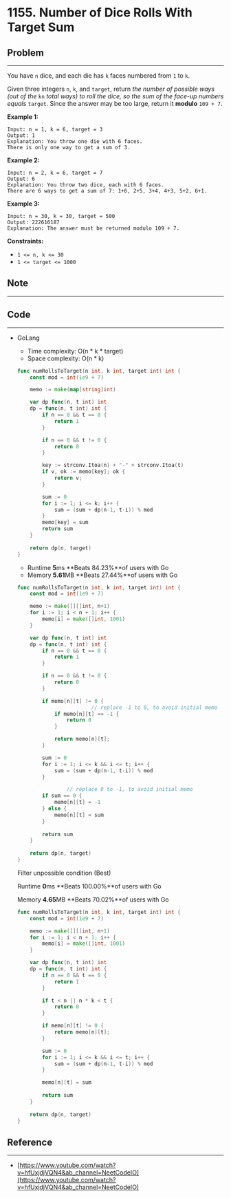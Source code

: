 # 1155. Number of Dice Rolls With Target Sum

## Problem

---

You have `n` dice, and each die has `k` faces numbered from `1` to `k`.

Given three integers `n`, `k`, and `target`, return *the number of possible ways (out of the* `kn` *total ways) to roll the dice, so the sum of the face-up numbers equals* `target`. Since the answer may be too large, return it **modulo** `109 + 7`.

**Example 1:**

```
Input: n = 1, k = 6, target = 3
Output: 1
Explanation: You throw one die with 6 faces.
There is only one way to get a sum of 3.

```

**Example 2:**

```
Input: n = 2, k = 6, target = 7
Output: 6
Explanation: You throw two dice, each with 6 faces.
There are 6 ways to get a sum of 7: 1+6, 2+5, 3+4, 4+3, 5+2, 6+1.

```

**Example 3:**

```
Input: n = 30, k = 30, target = 500
Output: 222616187
Explanation: The answer must be returned modulo 109 + 7.

```

**Constraints:**

- `1 <= n, k <= 30`
- `1 <= target <= 1000`

## Note

---

## Code

---

- GoLang
    - Time complexity: O(n * k * target)
    - Space complexity: O(n * k)
    
    ```go
    func numRollsToTarget(n int, k int, target int) int {
        const mod = int(1e9 + 7)
    
        memo := make(map[string]int)
    
        var dp func(n, t int) int
        dp = func(n, t int) int {
            if n == 0 && t == 0 {
                return 1
            }
    
            if n == 0 && t != 0 {
                return 0
            }
    
            key := strconv.Itoa(n) + "-" + strconv.Itoa(t)
            if v, ok := memo[key]; ok {
                return v;
            }
    
            sum := 0
            for i := 1; i <= k; i++ {
                sum = (sum + dp(n-1, t-i)) % mod
            }
            memo[key] = sum
            return sum
        }
        
        return dp(n, target)
    }
    ```
    
    - Runtime **5**ms **Beats 84.23%**of users with Go
    - Memory **5.61**MB **Beats 27.44%**of users with Go
    
    ```go
    func numRollsToTarget(n int, k int, target int) int {
        const mod = int(1e9 + 7)
    
        memo := make([][]int, n+1)
        for i := 1; i < n + 1; i++ {
            memo[i] = make([]int, 1001)
        }
    
        var dp func(n, t int) int
        dp = func(n, t int) int {
            if n == 0 && t == 0 {
                return 1
            }
    
            if n == 0 && t != 0 {
                return 0
            }
    
            if memo[n][t] != 0 {
    						// replace -1 to 0, to avoid initial memo
                if memo[n][t] == -1 {
                    return 0
                }
    
                return memo[n][t];
            }
    
            sum := 0
            for i := 1; i <= k && i <= t; i++ {
                sum = (sum + dp(n-1, t-i)) % mod
            }
    
    				// replace 0 to -1, to avoid initial memo
            if sum == 0 {
                memo[n][t] = -1
            } else {
                memo[n][t] = sum
            }
            
            return sum
        }
        
        return dp(n, target)
    }
    ```
    
    Filter unpossible condition (Best)
    
    Runtime **0**ms **Beats 100.00%**of users with Go
    
    Memory **4.65**MB **Beats 70.02%**of users with Go
    
    ```go
    func numRollsToTarget(n int, k int, target int) int {
        const mod = int(1e9 + 7)
    
        memo := make([][]int, n+1)
        for i := 1; i < n + 1; i++ {
            memo[i] = make([]int, 1001)
        }
    
        var dp func(n, t int) int
        dp = func(n, t int) int {
            if n == 0 && t == 0 {
                return 1
            }
    
            if t < n || n * k < t {
                return 0
            }
    
            if memo[n][t] != 0 {
                return memo[n][t];
            }
    
            sum := 0
            for i := 1; i <= k && i <= t; i++ {
                sum = (sum + dp(n-1, t-i)) % mod
            }
    
            memo[n][t] = sum
            
            return sum
        }
        
        return dp(n, target)
    }
    ```
    

## Reference

---

- [https://www.youtube.com/watch?v=hfUxjdjVQN4&ab_channel=NeetCodeIO](https://www.youtube.com/watch?v=hfUxjdjVQN4&ab_channel=NeetCodeIO)